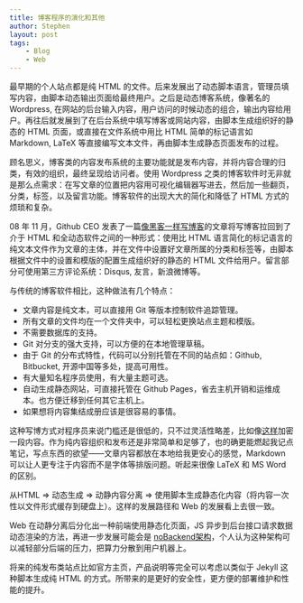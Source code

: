 ```yaml
---
title: 博客程序的演化和其他
author: Stephen
layout: post
tags:
    - Blog
    - Web
---
```


最早期的个人站点都是纯 HTML 的文件。后来发展出了动态脚本语言，管理员填写内容，由脚本动态输出页面给最终用户。之后是动态博客系统，像著名的 Wordpress, 在网站的后台输入内容，用户访问的时候动态的组合，输出内容给用户。再往后就发展到了在后台系统中填写博客或网站内容，由脚本生成组织好的静态的 HTML 页面，或直接在文件系统中用比 HTML 简单的标记语言如 Markdown, LaTeX 等直接编写文本文件，再由脚本生成静态页面发布的过程。
<!--more-->

顾名思义，博客类的内容发布系统的主要功能就是发布内容，并将内容合理的归类，有效的组织，最终呈现给访问者。使用 Wordpress 之类的博客软件时无非就是那么点需求：在写文章的位置把内容用可视化编辑器写进去，然后加一些翻页，分类，标签，以及留言功能。博客软件的出现大大的简化和降低了 HTML 方式的烦琐和复杂。

08 年 11 月，Github CEO 发表了一篇[像黑客一样写博客](http://tom.preston-werner.com/2008/11/17/blogging-like-a-hacker.html)的文章将写博客拉回到了介于 HTML 和全动态软件之间的一种形式：使用比 HTML 语言简化的标记语言的纯文本文件作为文章的主体，并在文件中设置好文章所属的分类和标签等，由脚本根据文件中的设置和模版的配置生成组织好的静态的 HTML 文件给用户。留言部分可使用第三方评论系统：Disqus, 友言，新浪微博等。

与传统的博客软件相比，这种做法有几个特点：

* 文章内容是纯文本，可以直接用 Git 等版本控制软件追踪管理。
* 所有文章的文件均在一个文件夹中，可以轻松更换站点主题和模版。
* 不需要数据库的支持。
* Git 对分支的强大支持，可以方便的在本地管理草稿。
* 由于 Git 的分布式特性，代码可以分别托管在不同的站点如：Github, Bitbucket, 开源中国等多处，提高可用性。
* 有大量知名程序员使用，有大量主题可选。
* 自动生成静态网站，可直接托管在 Github Pages，省去主机开销和运维成本。也方便迁移到任何其它主机上。
* 如果想将内容集结成册应该是很容易的事情。

这种写博方式对程序员来说门槛还是很低的，只不过灵活性略差，比如像[这样](http://www.tjs.im/78.html)加密一段内容。作为纯内容组织和发布还是非常简单和足够了，也的确更能燃起我记点笔记，写点东西的欲望——文章内容都放在本地给我更安心的感觉，Markdown 可以让人更专注于内容而不是字体等排版问题。听起来很像 LaTeX 和 MS Word 的区别。

从HTML => 动态生成 => 动静内容分离 => 使用脚本生成静态化内容（将内容一次性以文件形式缓存到硬盘上）。这样的发展路径和 Web 的发展看上去很一致。

Web 在动静分离后分化出一种前端使用静态化页面，JS 异步到后台接口请求数据动态渲染的方法，再进一步发展可能会是 [noBackend架构](http://www.infoq.com/cn/news/2013/06/wangtao-on-nobackend)，个人认为这种架构可以减轻部分后端的压力，把算力分散到用户机器上。 

将来的纯发布类站点比如官方主页，产品说明等完全可以考虑以类似于 Jekyll 这种脚本生成纯 HTML 的方式。所带来的是更好的安全性，更方便的部署维护和性能的提升。

